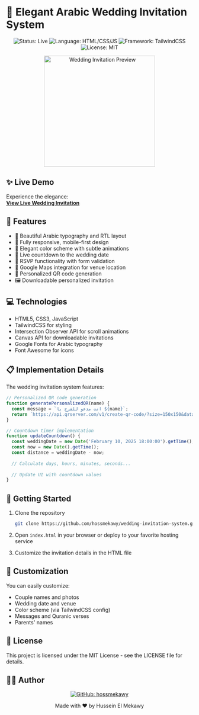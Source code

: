 # 💍 Elegant Arabic Wedding Invitation System

<div align="center">
  <img src="https://img.shields.io/badge/Status-Live-brightgreen?style=for-the-badge" alt="Status: Live">
  <img src="https://img.shields.io/badge/Language-HTML/CSS/JS-orange?style=for-the-badge" alt="Language: HTML/CSS/JS">
  <img src="https://img.shields.io/badge/Framework-TailwindCSS-38B2AC?style=for-the-badge&logo=tailwind-css" alt="Framework: TailwindCSS">
  <img src="https://img.shields.io/badge/License-MIT-blue?style=for-the-badge" alt="License: MIT">
</div>

<p align="center">
  <img src="https://i.imgur.com/XYBkx8G.png" alt="Wedding Invitation Preview" width="300">
</p>

## ✨ Live Demo

Experience the elegance:  
**[View Live Wedding Invitation](https://charming-gnome-026471.netlify.app/)**

## 🌟 Features

- 🌙 Beautiful Arabic typography and RTL layout
- 📱 Fully responsive, mobile-first design
- 🎨 Elegant color scheme with subtle animations
- 📅 Live countdown to the wedding date
- 📝 RSVP functionality with form validation
- 📍 Google Maps integration for venue location
- 📱 Personalized QR code generation
- 🖼️ Downloadable personalized invitation

## 💻 Technologies

- HTML5, CSS3, JavaScript
- TailwindCSS for styling
- Intersection Observer API for scroll animations
- Canvas API for downloadable invitations
- Google Fonts for Arabic typography
- Font Awesome for icons

## 📋 Implementation Details

The wedding invitation system features:

```javascript
// Personalized QR code generation
function generatePersonalizedQR(name) {
  const message = `انت مدعو للفرح يا ${name}`;
  return `https://api.qrserver.com/v1/create-qr-code/?size=150x150&data=${encodeURIComponent(message)}&bgcolor=F8F6F0&color=D8B4B4`;
}

// Countdown timer implementation
function updateCountdown() {
  const weddingDate = new Date('February 10, 2025 18:00:00').getTime();
  const now = new Date().getTime();
  const distance = weddingDate - now;
  
  // Calculate days, hours, minutes, seconds...
  
  // Update UI with countdown values
}
```

## 🚀 Getting Started

1. Clone the repository
   ```bash
   git clone https://github.com/hossmekawy/wedding-invitation-system.git
   ```

2. Open `index.html` in your browser or deploy to your favorite hosting service

3. Customize the invitation details in the HTML file

## 🎨 Customization

You can easily customize:
- Couple names and photos
- Wedding date and venue
- Color scheme (via TailwindCSS config)
- Messages and Quranic verses
- Parents' names

## 📄 License

This project is licensed under the MIT License - see the LICENSE file for details.

## 👨‍💻 Author

<div align="center">
  <a href="https://github.com/hossmekawy">
    <img src="https://img.shields.io/badge/GitHub-hossmekawy-181717?style=for-the-badge&logo=github" alt="GitHub: hossmekawy">
  </a>
</div>

<p align="center">
  Made with ❤️ by Hussein El Mekawy
</p>

